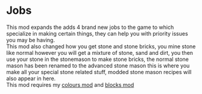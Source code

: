# Jobs
This mod expands the adds 4 brand new jobs to the game to which specialize in making certain things, they can help you with priority issues you may be having.  
This mod also changed how you get stone and stone bricks, you mine stone like normal however you will get a mixture of stone, sand and dirt, you then use your stone in the stonemason to make stone bricks, the normal stone mason has been renamed to the advanced stone mason this is where you make all your special stone related stuff, modded stone mason recipes will also appear in here.  
This mod requires my [colours mod](https://github.com/NACH0CHEE5E/CS-Mods/tree/master/Colours) and [blocks mod](https://github.com/NACH0CHEE5E/CS-Mods/tree/master/Blocks)
